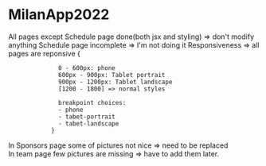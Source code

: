 # MilanApp2022

All pages except Schedule page done(both jsx and styling) => don't modify anything
Schedule page incomplete => I'm not doing it
Responsiveness => all pages are reponsive 
                {
                
                  0 - 600px: phone
                  600px - 900px: Tablet portrait
                  900px - 1200px: Tablet landscape
                  [1200 - 1800] => normal styles

                  breakpoint choices:
                  - phone
                  - tabet-portrait
                  - tabet-landscape
                }
In Sponsors page some of pictures not nice => need to be replaced  
In team page few pictures are missing => have to add them later.
     
